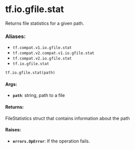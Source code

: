 <div itemscope itemtype="http://developers.google.com/ReferenceObject">
<meta itemprop="name" content="tf.io.gfile.stat" />
<meta itemprop="path" content="Stable" />
</div>

# tf.io.gfile.stat

Returns file statistics for a given path.

### Aliases:

* `tf.compat.v1.io.gfile.stat`
* `tf.compat.v2.compat.v1.io.gfile.stat`
* `tf.compat.v2.io.gfile.stat`
* `tf.io.gfile.stat`

``` python
tf.io.gfile.stat(path)
```

<!-- Placeholder for "Used in" -->


#### Args:


* <b>`path`</b>: string, path to a file


#### Returns:

FileStatistics struct that contains information about the path



#### Raises:


* <b>`errors.OpError`</b>: If the operation fails.